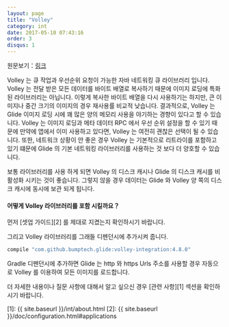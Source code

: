 ```yaml
---
layout: page
title: "Volley"
category: int
date: 2017-05-10 07:43:16
order: 3
disqus: 1
---
```


원문보기：[링크](http://bumptech.github.io/glide/int/volley.html)

Volley 는 큐 작업과 우선순위 요청이 가능한 자바 네트워킹 큐 라이브러리 입니다. Volley 는 전달 받은 모든 데이터를 바이트 배열로 복사하기 때문에 이미지 로딩에 특화된 라이브러리는 아닙니다. 이렇게 복사한 바이트 배열을 다시 사용하기는 하지만, 큰 이미지나 중간 크기의 이미지의 경우 재사용률 비교적 낮습니다. 결과적으로, Volley 는 Glide 이미지 로딩 시에 꽤 많은 양의 메모리 사용을 야기하는 경향이 있다고 할 수 있습니다. Volley 는 이미지 로딩과 메타 데이터 RPC 에서 우선 순위 설정을 할 수 있기 때문에 만약에 앱에서 이미 사용하고 있다면, Volley 는 여전히 괜찮은 선택이 될 수 있습니다. 또한, 네트워크 상황이 안 좋은 경우 Volley 는 기본적으로 리트라이를 포함하고 있기 떄문에 Glide 의 기본 네트워킹 라이브러리를 사용하는 것 보다 더 양호할 수 있습니다.

보통 라이브러리를 사용 하게 되면 Volley 의 디스크 캐시나 Glide 의 디스크 캐시를 비활성화 시키는 것이 좋습니다. 그렇지 않을 경우 데이터는 Glide 와 Volley 양 쪽의 디스크 캐시에 동시에 보관 되게 됩니다.

#### 어떻게 Volley 라이브러리를 포함 시킬까요？
먼저 [셋업 가이드][2] 를 제대로 지켰는지 확인하시기 바랍니다.

그리고 Volley 라이브러리를 그래들 디펜던시에 추가시켜 줍니다.

```groovy
compile "com.github.bumptech.glide:volley-integration:4.8.0"
```

Gradle 디펜던시에 추가하면 Glide 는 http 와 https Urls 주소를 사용할 경우 자동으로 Volley 를 이용하여 모든 이미지를 로드합니다.

더 자세한 내용이나 질문 사항에 대해서 알고 싶으신 경우 [관련 사항][1] 섹션을 확인하시기 바랍니다.

[1]: {{ site.baseurl }}/int/about.html
[2]: {{ site.baseurl }}/doc/configuration.html#applications
